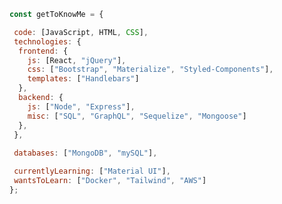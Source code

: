 
```javascript
const getToKnowMe = {

 code: [JavaScript, HTML, CSS],
 technologies: {
  frontend: {
    js: [React, "jQuery"],
    css: ["Bootstrap", "Materialize", "Styled-Components"],
    templates: ["Handlebars"]
  },
  backend: {
    js: ["Node", "Express"],
    misc: ["SQL", "GraphQL", "Sequelize", "Mongoose"]
  },
 },
 
 databases: ["MongoDB", "mySQL"],

 currentlyLearning: ["Material UI"],
 wantsToLearn: ["Docker", "Tailwind", "AWS"]
};
```

<!--
**joshua-wade7/joshua-wade7** is a ✨ _special_ ✨ repository because its `README.md` (this file) appears on your GitHub profile.

Here are some ideas to get you started:

- 🔭 I’m currently working on ...
- 🌱 I’m currently learning ...
- 👯 I’m looking to collaborate on ...
- 🤔 I’m looking for help with ...
- 💬 Ask me about ...
- 📫 How to reach me: ...
- 😄 Pronouns: ...
- ⚡ Fun fact: ...
-->
